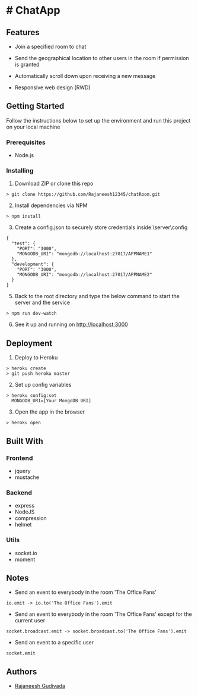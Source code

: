 # # ChatApp

## Features

-   Join a specified room to chat
    
-   Send the geographical location to other users in the room if permission is granted
    
-   Automatically scroll down upon receiving a new message
    
-   Responsive web design (RWD)


## [](https://github.com/rubychi/udemy-chatapp#getting-started)Getting Started

Follow the instructions below to set up the environment and run this project on your local machine

### [](https://github.com/rubychi/udemy-chatapp#prerequisites)Prerequisites

-   Node.js

### [](https://github.com/rubychi/udemy-chatapp#installing)Installing

1.  Download ZIP or clone this repo

```
> git clone https://github.com/Rajaneesh12345/chatRoom.git
```

2.  Install dependencies via NPM

```
> npm install
```

3. Create a config.json to securely store credentials inside \server\config

```
{
  "test": {
    "PORT": "3000",
    "MONGODB_URI": "mongodb://localhost:27017/APPNAME1"
  },
  "development": {
    "PORT": "3000",
    "MONGODB_URI": "mongodb://localhost:27017/APPNAME2"
  }
}
```

5.  Back to the root directory and type the below command to start the server and the service

```
> npm run dev-watch
```

6.  See it up and running on  [http://localhost:3000](http://localhost:3000/)

## [](https://github.com/rubychi/udemy-chatapp#deployment)Deployment

1.  Deploy to Heroku

```
> heroku create
> git push heroku master
```

2. Set up config variables

```
> heroku config:set
  MONGODB_URI=[Your MongoDB URI]
```

3.  Open the app in the browser

```
> heroku open
```



## [](https://github.com/rubychi/udemy-chatapp#built-with)Built With

### [](https://github.com/rubychi/udemy-chatapp#frontend)Frontend

-   jquery
-   mustache

### [](https://github.com/rubychi/udemy-chatapp#backend)Backend

-   express
-  NodeJS
-   compression
-   helmet

### [](https://github.com/rubychi/udemy-chatapp#utils)Utils

-   socket.io
-   moment


##  Notes

-   Send an event to everybody in the room 'The Office Fans'

```
io.emit -> io.to('The Office Fans').emit

```

-   Send an event to everybody in the room 'The Office Fans' except for the current user

```
socket.broadcast.emit -> socket.broadcast.to('The Office Fans').emit

```

-   Send an event to a specific user

```
socket.emit
```

## Authors

- [Rajaneesh Gudivada](https://github.com/Rajaneesh12345)